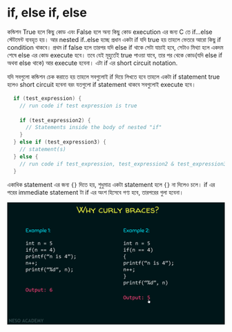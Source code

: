 # if, else if, else

কন্ডিশন True হলে কিছু কোড এবং False হলে অন্য কিছু কোড execution এর জন্য C তে if...else স্টেটমেন্ট ব্যবহৃত হয়। আর nested if..else হচ্ছে প্রধান একটা if যদি true হয় তাহলে ভেতরে আরো কিছু  if condition থাকবে। প্রথম if false হলে তারপর যদি else if থাকে সেটা যাচাই হবে, সেটাও মিথ্যা হলে একদম শেষে else এর কোড execute হবে। তবে যেই মূহুর্তেই true পাওয়া যাবে, তার পর থেকে কোড(যদি else if অথবা else থাকে) আর execute হবেনা।  এটা if এর short circuit notation.

যদি সবগুলো কন্ডিশন চেক করাতে হয় তাহলে সবগুলোই if দিয়ে লিখতে হবে তাহলে একটা if statement true হলেও short circuit  হবেনা বরং যতগুলো if statement থাকবে সবগুলোই execute  হবে।



```c
  if (test_expression) {
    // run code if test expression is true

    if (test_expression2) {
      // Statements inside the body of nested "if"
    }
  } else if (test_expression3) {
    // statement(s)
  } else {
    // run code if test_expression, test_expression2 & test_expression3 are false
  }
```

একাধিক statement এর জন্য `{}` দিতে হয়, শুধুমাত্র একটা statement হলে `{}` না দিলেও চলে। if এর পরের immediate statement টা if এর অংশ হিসেবে গণ্য হবে, তারপরের গুলা হবেনা।

![](../.gitbook/assets/curly-b.png)


